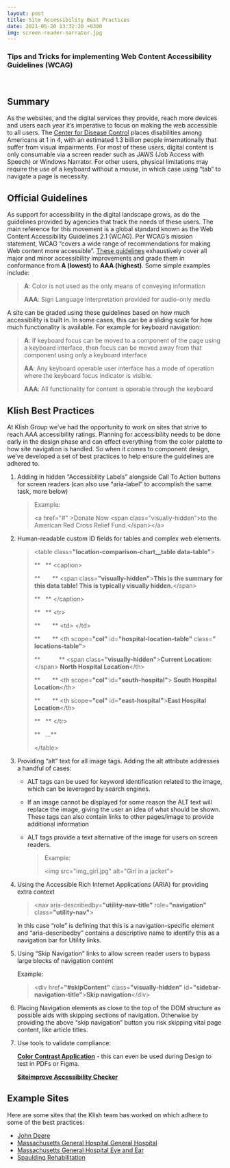 ```yaml
---
layout: post
title: Site Accessibility Best Practices
date: 2021-05-20 13:32:20 +0300
img: screen-reader-narrator.jpg
---
```


### Tips and Tricks for implementing Web Content Accessibility Guidelines (WCAG)  
&nbsp;  

## Summary

As the websites, and the digital services they provide, reach more
devices and users each year it’s imperative to focus on making the web
accessible to all users. The [Center for Disease
Control](https://www.cdc.gov/media/releases/2018/p0816-disability.html)
places disabilities among Americans at 1 in 4, with an estimated 1.3
billion people internationally that suffer from visual impairments. For
most of these users, digital content is only consumable via a screen
reader such as JAWS (Job Access with Speech) or Windows Narrator. For
other users, physical limitations may require the use of a keyboard
without a mouse, in which case using “tab” to navigate a page is
necessity.

## Official Guidelines

As support for accessibility in the digital landscape grows, as do the
guidelines provided by agencies that track the needs of these users. The
main reference for this movement is a global standard known as the Web
Content Accessibility Guidelines 2.1 (WCAG). Per WCAG’s mission
statement, WCAG “covers a wide range of recommendations for making Web
content more accessible”. [These
guidelines](https://www.w3.org/TR/WCAG21/) exhaustively cover all major
and minor accessibility improvements and grade them in conformance from
**A (lowest)** to **AAA (highest)**. Some simple examples include:

> **A**: Color is not used as the only means of conveying information
>
> **AAA**: Sign Language Interpretation provided for audio-only media

A site can be graded using these guidelines based on how much
accessibility is built in. In some cases, this can be a sliding scale
for how much functionality is available. For example for keyboard
navigation:

> **A**: If keyboard focus can be moved to a component of the page using a
> keyboard interface, then focus can be moved away from that component
> using only a keyboard interface
>
> **AA**: Any keyboard operable user interface has a mode of operation where
> the keyboard focus indicator is visible.
>
> **AAA**: All functionality for content is operable through the keyboard

## Klish Best Practices 

At Klish Group we’ve had the opportunity to work on sites that strive to
reach AAA accessibility ratings. Planning for accessibility needs to be
done early in the design phase and can effect everything from the color
palette to how site navigation is handled. So when it comes to component
design, we’ve developed a set of best practices to help ensure the
guidelines are adhered to.

1.  Adding in hidden “Accessibility Labels” alongside Call To Action
    buttons for screen readers (can also use “aria-label” to accomplish
    the same task, more below)

	> Example:
	>
	> &lt;a href="\#" &gt;Donate Now &lt;span class="visually-hidden"&gt;to
	> the American Red Cross Relief Fund.&lt;/span&gt;&lt;/a&gt;

2.  Human-readable custom ID fields for tables and complex web elements.

	> &lt;table class=**"location-comparison-chart\_\_table
	> data-table"**&gt;
	>
	> **   ** &lt;caption&gt;
	>
	> **       ** &lt;span class=**"visually-hidden"**&gt;**This is the
	> summary for this data table! This is typically visually
	> hidden.**&lt;/span&gt;
	>
	> **   ** &lt;/caption&gt;
	>
	> **   ** &lt;tr&gt;
	>
	> **       ** &lt;td&gt;*&nbsp;*&lt;/td&gt;
	>
	> **       ** &lt;th scope=**"col"** id=**"hospital-location-table"**
	> class=**” locations-table"**&gt;
	>
	> **           ** &lt;span class=**"visually-hidden"**&gt;**Current
	> Location:**&lt;/span&gt; **North Hospital Location**&lt;/th&gt;
	>
	> **       ** &lt;th scope=**"col"** id=**"south-hospital"**&gt; **South
	> Hospital Location**&lt;/th&gt;
	>
	> **       ** &lt;th scope=**"col"** id=**"east-hospital"**&gt;**East
	> Hospital Location**&lt;/th&gt;
	>
	> **   ** &lt;/tr&gt;
	>
	> **   ...**
	>
	> &lt;/table&gt;

3.  Providing “alt” text for all image tags. Adding the alt attribute
    addresses a handful of cases:

	*  ALT tags can be used for keyword identification related to the
		image, which can be leveraged by search engines.

	*  If an image cannot be displayed for some reason the ALT text will
		replace the image, giving the user an idea of what should be
		shown. These tags can also contain links to other pages/image to
		provide additional information

	*  ALT tags provide a text alternative of the image for users on screen
		readers.

		> Example:
		>
		> &lt;img src="img\_girl.jpg" alt="Girl in a jacket"&gt;

4.  Using the Accessible Rich Internet Applications (ARIA) for providing
    extra context

	> &lt;nav aria-describedby=**"utility-nav-title"** role=**"navigation"**
	> class=**"utility-nav"**&gt;

	In this case “role” is defining that this is a navigation-specific
	element and “aria-describedby” contains a descriptive name to identify
	this as a navigation bar for Utility links.

5.  Using “Skip Navigation” links to allow screen reader users to bypass
    large blocks of navigation content

	Example:

	> &lt;div href=**"\#skipContent"** class=**"visually-hidden"**
	> id=**"sidebar-navigation-title"**&gt;**Skip navigation**&lt;/div&gt;

6.  Placing Navigation elements as close to the top of the DOM structure
    as possible aids with skipping sections of navigation. Otherwise by
    providing the above “skip navigation” button you risk skipping vital
    page content, like article titles.


7.  Use tools to validate compliance:

	**[Color Contrast Application](https://www.tpgi.com/color-contrast-checker/)** - this can even be used during Design to test in PDFs or Figma.

	**[Siteimprove Accessibility Checker](https://chrome.google.com/webstore/detail/siteimprove-accessibility/djcglbmbegflehmbfleechkjhmedcopn?hl=en)**

## Example Sites

Here are some sites that the Klish team has worked on which adhere to some of the best practices:

-  [John Deere](https://www.deere.com/en/)
-  [Massachusetts General Hospital General Hospital](https://www.massgeneral.org/)
-  [Massachusetts General Hospital Eye and Ear](https://masseyeandear.org/)
-  [Spaulding Rehabilitation](https://spauldingrehab.org/)

